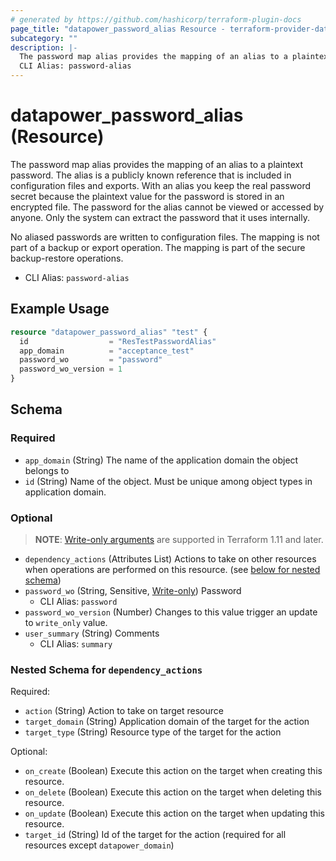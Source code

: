 ```yaml
---
# generated by https://github.com/hashicorp/terraform-plugin-docs
page_title: "datapower_password_alias Resource - terraform-provider-datapower"
subcategory: ""
description: |-
  The password map alias provides the mapping of an alias to a plaintext password. The alias is a publicly known reference that is included in configuration files and exports. With an alias you keep the real password secret because the plaintext value for the password is stored in an encrypted file. The password for the alias cannot be viewed or accessed by anyone. Only the system can extract the password that it uses internally. No aliased passwords are written to configuration files. The mapping is not part of a backup or export operation. The mapping is part of the secure backup-restore operations.
  CLI Alias: password-alias
---
```


# datapower_password_alias (Resource)

The password map alias provides the mapping of an alias to a plaintext password. The alias is a publicly known reference that is included in configuration files and exports. With an alias you keep the real password secret because the plaintext value for the password is stored in an encrypted file. The password for the alias cannot be viewed or accessed by anyone. Only the system can extract the password that it uses internally. <p>No aliased passwords are written to configuration files. The mapping is not part of a backup or export operation. The mapping is part of the secure backup-restore operations.</p>
  - CLI Alias: `password-alias`

## Example Usage

```terraform
resource "datapower_password_alias" "test" {
  id                  = "ResTestPasswordAlias"
  app_domain          = "acceptance_test"
  password_wo         = "password"
  password_wo_version = 1
}
```

<!-- schema generated by tfplugindocs -->
## Schema

### Required

- `app_domain` (String) The name of the application domain the object belongs to
- `id` (String) Name of the object. Must be unique among object types in application domain.

### Optional

> **NOTE**: [Write-only arguments](https://developer.hashicorp.com/terraform/language/resources/ephemeral#write-only-arguments) are supported in Terraform 1.11 and later.

- `dependency_actions` (Attributes List) Actions to take on other resources when operations are performed on this resource. (see [below for nested schema](#nestedatt--dependency_actions))
- `password_wo` (String, Sensitive, [Write-only](https://developer.hashicorp.com/terraform/language/resources/ephemeral#write-only-arguments)) Password
  - CLI Alias: `password`
- `password_wo_version` (Number) Changes to this value trigger an update to `write_only` value.
- `user_summary` (String) Comments
  - CLI Alias: `summary`

<a id="nestedatt--dependency_actions"></a>
### Nested Schema for `dependency_actions`

Required:

- `action` (String) Action to take on target resource
- `target_domain` (String) Application domain of the target for the action
- `target_type` (String) Resource type of the target for the action

Optional:

- `on_create` (Boolean) Execute this action on the target when creating this resource.
- `on_delete` (Boolean) Execute this action on the target when deleting this resource.
- `on_update` (Boolean) Execute this action on the target when updating this resource.
- `target_id` (String) Id of the target for the action (required for all resources except `datapower_domain`)
